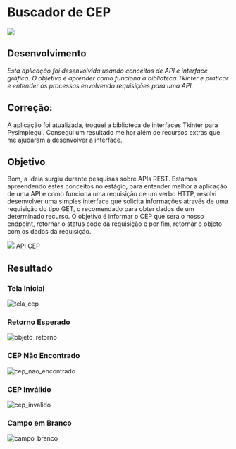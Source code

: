 # Buscador de CEP
<div>
<a href="https://www.python.org/doc/" target="_blank"><img src="https://img.shields.io/badge/Python-3776AB?style=for-the-badge&logo=python&logoColor=white"></a>
</div> 

## Desenvolvimento
*Esta aplicação foi desenvolvida usando conceitos de API e interface gráfica. O objetivo é aprender como funciona a biblioteca Tkinter e praticar e entender os processos envolvendo requisições para uma API.*

## Correção:
A aplicação foi atualizada, troquei a biblioteca de interfaces Tkinter para Pysimplegui. Consegui um resultado melhor além de recursos extras que me ajudaram a desenvolver a interface.

## Objetivo
Bom, a ideia surgiu durante pesquisas sobre APIs REST. Estamos apreendendo estes conceitos no estágio, para entender melhor a aplicação de uma API e como funciona uma requisição de um verbo HTTP, resolvi desenvolver uma simples interface que solicita informações através de uma requisição do tipo GET, o recomendado para obter dados de um determinado recurso. O objetivo é informar o CEP que sera o nosso endpoint, retornar o status code da requisição e por fim, retornar o objeto com os dados da requisição.


<div>
<a href="https://docs.awesomeapi.com.br" target="_blank"><img src="https://www.gitbook.com/cdn-cgi/image/width=40,height=40,fit=contain,dpr=1,format=auto/https%3A%2F%2F1805791138-files.gitbook.io%2F~%2Ffiles%2Fv0%2Fb%2Fgitbook-legacy-files%2Fo%2Fspaces%252F-LDDJfbHDy3v965nUzNO%252Favatar.png%3Fgeneration%3D1527103896608667%26alt%3Dmedia"> API CEP </a>
</div>

## Resultado

### Tela Inicial

![tela_cep](https://user-images.githubusercontent.com/59925792/170763823-b019f910-be6a-4a8b-a2cc-3eb62c28fc48.png)

### Retorno Esperado

![objeto_retorno](https://user-images.githubusercontent.com/59925792/170764265-9ebcc4fa-4c6a-4054-98f9-cadd59430a60.png)

### CEP Não Encontrado

![cep_nao_encontrado](https://user-images.githubusercontent.com/59925792/170765521-b745e155-6c59-4fc8-a39d-876c387bc3aa.png)

### CEP Inválido

![cep_invalido](https://user-images.githubusercontent.com/59925792/170766123-d094541c-514e-419e-8aa6-3b9483402573.png)


### Campo em Branco

![campo_branco](https://user-images.githubusercontent.com/59925792/170766167-01c76008-7048-4320-88a1-acce9f6909fd.png)
